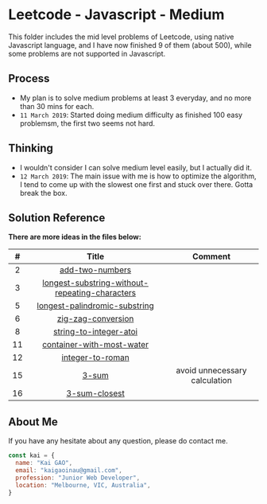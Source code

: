 # Leetcode - Javascript - Medium

This folder includes the mid level problems of Leetcode, using native Javascript language, and I have now finished 9 of them (about 500), while some problems are not supported in Javascript.

## Process
* My plan is to solve medium problems at least 3 everyday, and no more than 30 mins for each.
* `11 March 2019`: Started doing medium difficulty as finished 100 easy problemsm, the first two seems not hard.

## Thinking
* I wouldn't consider I can solve medium level easily, but I actually did it.
* `12 March 2019`: The main issue with me is how to optimize the algorithm, I tend to come up with the slowest one first and stuck over there. Gotta break the box.


## Solution Reference
**There are more ideas in the files below:**

| # | Title | Comment |
|:---:|:---:|:---:|
| 2 | [add-two-numbers](2.add-two-numbers.js)||
| 3 | [longest-substring-without-repeating-characters](3.longest-substring-without-repeating-characters.js)||
| 5 | [longest-palindromic-substring](5.longest-palindromic-substring.js)||
| 6 | [zig-zag-conversion](6.zig-zag-conversion.js)||
| 8 | [string-to-integer-atoi](8.string-to-integer-atoi.js)||
| 11 | [container-with-most-water](11.container-with-most-water.js)||
| 12 | [integer-to-roman](12.integer-to-roman.js)||
| 15 | [3-sum](15.3-sum.js)|avoid unnecessary calculation|
| 16 | [3-sum-closest](16.3-sum-closest.js)||

## About Me

If you have any hesitate about any question, please do contact me.

```javascript
const kai = {
  name: "Kai GAO",
  email: "kaigaoinau@gmail.com",
  profession: "Junior Web Developer",
  location: "Melbourne, VIC, Australia",
}
```
 